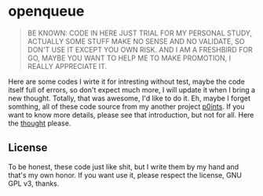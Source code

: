 # openqueue

> BE KNOWN: CODE IN HERE JUST TRIAL FOR MY PERSONAL STUDY, ACTUALLY SOME STUFF MAKE NO SENSE AND NO VALIDATE, SO DON'T USE IT EXCEPT YOU OWN RISK. AND I AM A FRESHBIRD FOR GO, MAYBE YOU WANT TO HELP ME TO MAKE PROMOTION, I REALLY APPRECIATE IT.

Here are some codes I wirte it for intresting without test, maybe the code itself full of errors, so don't expect much more, I will update it when I bring a new thought. Totally, that was awesome, I'd like to do it. Eh, maybe I forget somthing, all of these code source from my another project [p0ints](https://github.com/i0Ek3/p0ints). If you want to know more details, please see that introduction, but not for all. Here the [thought](https://github.com/i0Ek3/p0ints/blob/master/2020.0828-openqueue.md) please.

## License

To be honest, these code just like shit, but I write them by my hand and that's my own honor. If you want use it, please respect the license, GNU GPL v3, thanks.
